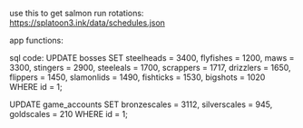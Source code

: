 use this to get salmon run rotations:
https://splatoon3.ink/data/schedules.json


app functions:

sql code:
UPDATE bosses SET steelheads = 3400, flyfishes = 1200, maws = 3300, stingers = 2900, steeleals = 1700, scrappers = 1717, 
drizzlers = 1650, flippers = 1450, slamonlids = 1490, fishticks = 1530, bigshots = 1020 
WHERE id = 1;

UPDATE game_accounts
SET bronzescales = 3112, silverscales = 945, goldscales = 210
WHERE id = 1;
